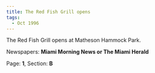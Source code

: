 ```yaml
---  
title: The Red Fish Grill opens  
tags:  
  - Oct 1996  
---  
```

  
The Red Fish Grill opens at Matheson Hammock Park.  
  
Newspapers: **Miami Morning News or The Miami Herald**  
  
Page: **1**, Section: **B** 
